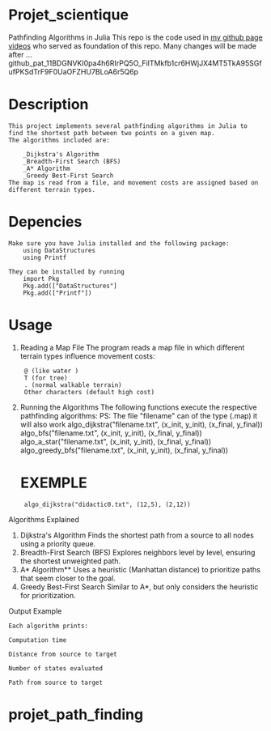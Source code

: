 # Projet_scientique

 Pathfinding Algorithms in Julia
 This repo is the code used in [my github page videos](https://github.com/KarMaths) who served as foundation of this repo.
 Many changes will be made after ... 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

# Description
    This project implements several pathfinding algorithms in Julia to find the shortest path between two points on a given map. 
    The algorithms included are:

        _Dijkstra's Algorithm
        _Breadth-First Search (BFS)
        _A* Algorithm
        _Greedy Best-First Search
    The map is read from a file, and movement costs are assigned based on different terrain types.

# Depencies 
    Make sure you have Julia installed and the following package:
        using DataStructures
        using Printf
        
    They can be installed by running 
        import Pkg
        Pkg.add(["DataStructures"]
        Pkg.add(["Printf"])
        
# Usage

1. Reading a Map File
    The program reads a map file in which different terrain types influence movement costs:

        @ (like water )
        T (for tree)
        . (normal walkable terrain)
        Other characters (default high cost)
2. Running the Algorithms
    The following functions execute the respective pathfinding algorithms:
    PS: The file "filename" can of the type (.map) it will also work
        algo_dijkstra("filename.txt", (x_init, y_init), (x_final, y_final))
        algo_bfs("filename.txt", (x_init, y_init), (x_final, y_final))
        algo_a_star("filename.txt", (x_init, y_init), (x_final, y_final))
        algo_greedy_bfs("filename.txt", (x_init, y_init), (x_final, y_final))
    # EXEMPLE 
        algo_dijkstra("didactic0.txt", (12,5), (2,12))

Algorithms Explained

1. Dijkstra's Algorithm
        Finds the shortest path from a source to all nodes using a priority queue.
2. Breadth-First Search (BFS)
        Explores neighbors level by level, ensuring the shortest unweighted path.
3. A* Algorithm**
        Uses a heuristic (Manhattan distance) to prioritize paths that seem closer to the goal.
4. Greedy Best-First Search
        Similar to A*, but only considers the heuristic for prioritization.
        
Output Example

    Each algorithm prints:

    Computation time

    Distance from source to target

    Number of states evaluated

    Path from source to target
# projet_path_finding

